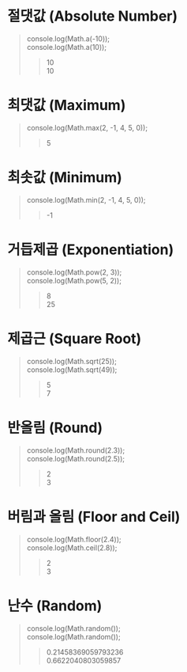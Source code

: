 # 절댓값 (Absolute Number)
> console.log(Math.a(-10));  
> console.log(Math.a(10));
> > 10  
> > 10

# 최댓값 (Maximum)
> console.log(Math.max(2, -1, 4, 5, 0));
> > 5

# 최솟값 (Minimum)
> console.log(Math.min(2, -1, 4, 5, 0));
> > -1

# 거듭제곱 (Exponentiation)
> console.log(Math.pow(2, 3));  
> console.log(Math.pow(5, 2));
> > 8  
> > 25

# 제곱근 (Square Root)
> console.log(Math.sqrt(25));  
> console.log(Math.sqrt(49));
> > 5  
> > 7

# 반올림 (Round)
> console.log(Math.round(2.3));  
> console.log(Math.round(2.5));
> > 2  
> > 3

# 버림과 올림 (Floor and Ceil)
> console.log(Math.floor(2.4));  
> console.log(Math.ceil(2.8));
> > 2  
> > 3

# 난수 (Random)
> console.log(Math.random());  
> console.log(Math.random());
> > 0.21458369059793236  
> > 0.6622040803059857